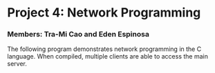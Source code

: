 # Project 4: Network Programming
### Members: Tra-Mi Cao and Eden Espinosa

The following program demonstrates network programming in the C language.
When compiled, multiple clients are able to access the main server.
